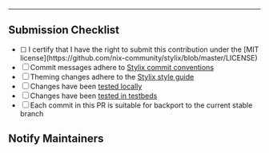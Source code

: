 

<!-- Describe your PR above, following Stylix commit conventions. -->

---

## Submission Checklist

<!--
Unless otherwise specified, the following checkboxes are not mandatory, but
drastically accelerate the reviewing and merging process of this PR.
-->
- [ ] <!-- MANDATORY --> I certify that I have the right to submit this contribution under the [MIT license](https://github.com/nix-community/stylix/blob/master/LICENSE)
- [ ] Commit messages adhere to [Stylix commit conventions](https://nix-community.github.io/stylix/commit_convention.html)
- [ ] Theming changes adhere to the [Stylix style guide](https://nix-community.github.io/stylix/styling.html)
- [ ] Changes have been [tested locally](https://nix-community.github.io/stylix/modules.html#development-setup)
- [ ] Changes have been [tested in testbeds](https://nix-community.github.io/stylix/testbeds.html)
- [ ] Each commit in this PR is suitable for backport to the current stable branch

## Notify Maintainers

<!---
Consider pinging relevant module maintainers declared in
`modules/<MODULE>/meta.nix`.
-->
